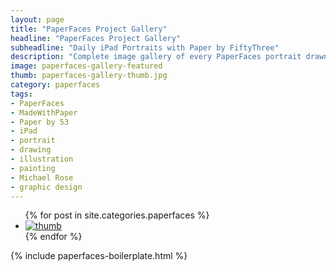 ```yaml
---
layout: page
title: "PaperFaces Project Gallery"
headline: "PaperFaces Project Gallery"
subheadline: "Daily iPad Portraits with Paper by FiftyThree"
description: "Complete image gallery of every PaperFaces portrait drawn by Michael Rose using Paper by 53."
image: paperfaces-gallery-featured
thumb: paperfaces-gallery-thumb.jpg
category: paperfaces
tags: 
- PaperFaces
- MadeWithPaper
- Paper by 53
- iPad
- portrait
- drawing
- illustration
- painting
- Michael Rose
- graphic design
---
```


<ul class="recent-grid unstyled-list">
{% for post in site.categories.paperfaces %}
  <li><a href="{{ site.url }}{{ post.url }}" title="{{ post.title }}"><img src="{{ site.url }}/images/{{ post.thumb }}" alt="thumb" /></a></li>
{% endfor %}
</ul>

{% include paperfaces-boilerplate.html %}